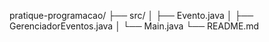 pratique-programacao/
 ├── src/
 │    ├── Evento.java
 │    ├── GerenciadorEventos.java
 │    └── Main.java
 └── README.md

